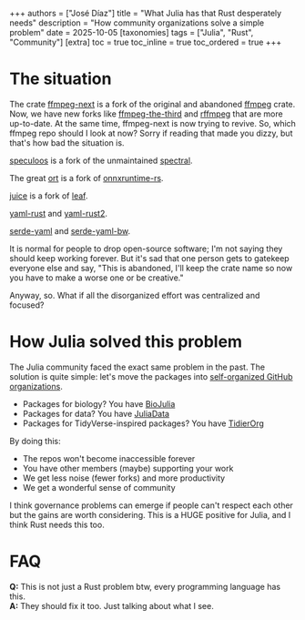 +++
authors = ["José Díaz"]
title = "What Julia has that Rust desperately needs"
description = "How community organizations solve a simple problem"
date = 2025-10-05
[taxonomies]
tags = ["Julia", "Rust", "Community"]
[extra]
toc = true
toc_inline = true
toc_ordered = true
+++

# The situation

The crate [ffmpeg-next](https://github.com/zmwangx/rust-ffmpeg) is a fork of the original and abandoned [ffmpeg](https://github.com/meh/rust-ffmpeg) crate. Now, we have new forks like [ffmpeg-the-third](https://github.com/shssoichiro/ffmpeg-the-third) and [rffmpeg](https://github.com/nrbnlulu/rffmpeg) that are more up-to-date. At the same time, ffmpeg-next is now trying to revive. So, which ffmpeg repo should I look at now? Sorry if reading that made you dizzy, but that's how bad the situation is.

[speculoos](https://github.com/oknozor/speculoos) is a fork of the unmaintained [spectral](https://github.com/cfrancia/spectral).

The great [ort](https://github.com/pykeio/ort) is a fork of [onnxruntime-rs](https://github.com/nbigaouette/onnxruntime-rs).

[juice](https://github.com/fff-rs/juice) is a fork of [leaf](https://github.com/autumnai/leaf).

[yaml-rust](https://github.com/chyh1990/yaml-rust) and [yaml-rust2](https://github.com/Ethiraric/yaml-rust2).

[serde-yaml](https://github.com/dtolnay/serde-yaml) and [serde-yaml-bw](https://github.com/bourumir-wyngs/serde-yaml-bw).

It is normal for people to drop open-source software; I'm not saying they should keep working forever. But it's sad that one person gets to gatekeep everyone else and say, "This is abandoned, I'll keep the crate name so now you have to make a worse one or be creative."

Anyway, so. What if all the disorganized effort was centralized and focused?

# How Julia solved this problem

The Julia community faced the exact same problem in the past. The solution is quite simple: let's move the packages into [self-organized GitHub organizations](https://julialang.org/community/organizations/).

- Packages for biology? You have [BioJulia](https://github.com/BioJulia)
- Packages for data? You have [JuliaData](https://github.com/JuliaData)
- Packages for TidyVerse-inspired packages? You have [TidierOrg](https://github.com/TidierOrg)

By doing this:

- The repos won't become inaccessible forever  
- You have other members (maybe) supporting your work
- We get less noise (fewer forks) and more productivity  
- We get a wonderful sense of community  

I think governance problems can emerge if people can't respect each other but the gains are worth considering. This is a HUGE positive for Julia, and I think Rust needs this too.

# FAQ

**Q:** This is not just a Rust problem btw, every programming language has this.  
**A:** They should fix it too. Just talking about what I see.